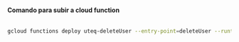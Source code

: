 #### Comando para subir a cloud function

```bash

gcloud functions deploy uteq-deleteUser --entry-point=deleteUser --runtime=nodejs22 --trigger-http --allow-unauthenticated --set-env-vars MONGODB_URI="mongodb+srv://kerroris:Alondrabb11$@cluster0.6ngdm.mongodb.net/sample_airbnb?retryWrites=true&w=majority&appName=Cluster0"

```